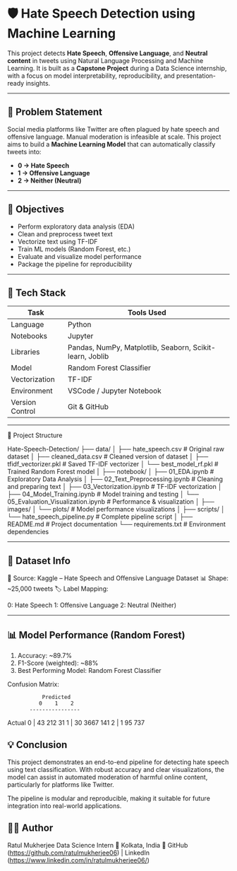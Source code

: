 # 🛡️ Hate Speech Detection using Machine Learning

This project detects **Hate Speech**, **Offensive Language**, and **Neutral content** in tweets using Natural Language Processing and Machine Learning. It is built as a **Capstone Project** during a Data Science internship, with a focus on model interpretability, reproducibility, and presentation-ready insights.

---

## 📌 Problem Statement

Social media platforms like Twitter are often plagued by hate speech and offensive language. Manual moderation is infeasible at scale. This project aims to build a **Machine Learning Model** that can automatically classify tweets into:

- **0 → Hate Speech**
- **1 → Offensive Language**
- **2 → Neither (Neutral)**

---

## 🎯 Objectives

- Perform exploratory data analysis (EDA)
- Clean and preprocess tweet text
- Vectorize text using TF-IDF
- Train ML models (Random Forest, etc.)
- Evaluate and visualize model performance
- Package the pipeline for reproducibility

---

## 🧠 Tech Stack

| Task            | Tools Used                                               |
|-----------------|----------------------------------------------------------|
| Language        | Python                                                   |
| Notebooks       | Jupyter                                                  |
| Libraries       | Pandas, NumPy, Matplotlib, Seaborn, Scikit-learn, Joblib |
| Model           | Random Forest Classifier                                 |
| Vectorization   | TF-IDF                                                   |
| Environment     | VSCode / Jupyter Notebook                                |
| Version Control | Git & GitHub                                             |

---

📁 Project Structure

Hate-Speech-Detection/
├── data/
│   ├── hate_speech.csv              # Original raw dataset
│   ├── cleaned_data.csv             # Cleaned version of dataset
│   ├── tfidf_vectorizer.pkl         # Saved TF-IDF vectorizer
│   └── best_model_rf.pkl            # Trained Random Forest model
│
├── notebook/
│   ├── 01_EDA.ipynb                 # Exploratory Data Analysis
│   ├── 02_Text_Preprocessing.ipynb  # Cleaning and preparing text
│   ├── 03_Vectorization.ipynb       # TF-IDF vectorization
│   ├── 04_Model_Training.ipynb      # Model training and testing
│   └── 05_Evaluation_Visualization.ipynb  # Performance & visualization
│
├── images/
│   └── plots/                       # Model performance visualizations
│
├── scripts/
│   └── hate_speech_pipeline.py     # Complete pipeline script
│
├── README.md                        # Project documentation
└── requirements.txt                 # Environment dependencies


---

## 🧪 Dataset Info

📂 Source: Kaggle – Hate Speech and Offensive Language Dataset
📊 Shape: ~25,000 tweets
🏷️ Label Mapping:

0: Hate Speech
1: Offensive Language
2: Neutral (Neither)

---

## 📊 Model Performance (Random Forest)

1. Accuracy: ~89.7%
2. F1-Score (weighted): ~88%
3. Best Performing Model: Random Forest Classifier

Confusion Matrix: 

               Predicted
              0    1    2
           ----------------
Actual  0 |  43  212   31
        1 |  30 3667  141
        2 |   1   95  737


## 💡 Conclusion

This project demonstrates an end-to-end pipeline for detecting hate speech using text classification. With robust accuracy and clear visualizations, the model can assist in automated moderation of harmful online content, particularly for platforms like Twitter.

The pipeline is modular and reproducible, making it suitable for future integration into real-world applications.


## 👨‍💻 Author

Ratul Mukherjee
Data Science Intern
📍 Kolkata, India
🔗 GitHub (https://github.com/ratulmukherjee06) | LinkedIn (https://www.linkedin.com/in/ratulmukherjee06/)
